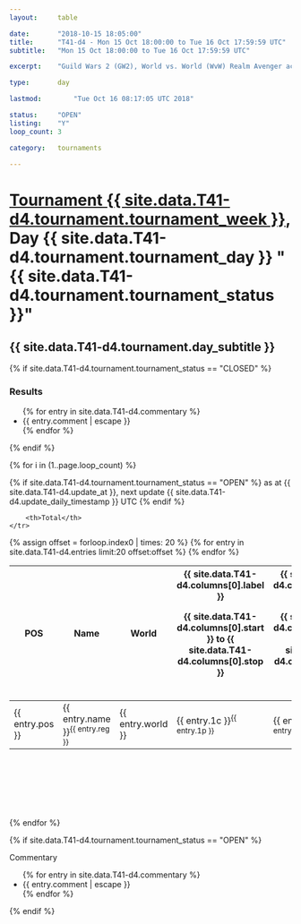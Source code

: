 ```yaml
---
layout: 	table

date: 		"2018-10-15 18:05:00"
title: 		"T41-d4 - Mon 15 Oct 18:00:00 to Tue 16 Oct 17:59:59 UTC"
subtitle: 	"Mon 15 Oct 18:00:00 to Tue 16 Oct 17:59:59 UTC"

excerpt:    "Guild Wars 2 (GW2), World vs. World (WvW) Realm Avenger achivement Tournament. \"Every Kill Counts\""

type:       day

lastmod: 		"Tue Oct 16 08:17:05 UTC 2018"

status:     "OPEN"
listing:    "Y"
loop_count: 3

category: 	tournaments

---
```

<div class="table_header">
    <h1><a href="{{ site.data.T41-d4.tournament.week_url }}">Tournament {{ site.data.T41-d4.tournament.tournament_week }}</a>, Day {{ site.data.T41-d4.tournament.tournament_day }} "{{ site.data.T41-d4.tournament.tournament_status }}"</h1>
    <h2>{{ site.data.T41-d4.tournament.day_subtitle }}</h2> 
</div>

{% if site.data.T41-d4.tournament.tournament_status == "CLOSED" %} 
<div class="commentary">
  <h3>Results</h3>
  <ul>
    {% for entry in site.data.T41-d4.commentary %}
    <li class="commentary_list">{{ entry.comment | escape }}</li>
    {% endfor %}
  </ul>
</div>
{% endif %}


{% for i in (1..page.loop_count) %}

{% if site.data.T41-d4.tournament.tournament_status == "OPEN" %} 
<span class="table_nextupdate">as at {{ site.data.T41-d4.update_at }}, next update {{ site.data.T41-d4.update_daily_timestamp }} UTC</span> 
{% endif %}

<table class="day_table">
  <colgroup>
    <col style="width:18px">
    <col style="width:55px">
    <col style="width:55px">
    <col style="width:12px">
    <col style="width:12px">
    <col style="width:12px">
    <col style="width:12px">
    <col style="width:12px">
    <col style="width:12px">
    <col style="width:12px">
    <col style="width:12px">
    <col style="width:12px">
    <col style="width:12px">
    <col style="width:12px">
    <col style="width:12px">
    <col style="width:12px">
    <col style="width:12px">
    <col style="width:12px">
    <col style="width:12px">
    <col style="width:12px">
    <col style="width:12px">
    <col style="width:12px">
    <col style="width:12px">
    <col style="width:12px">
    <col style="width:12px">
    <col style="width:12px">
    <col style="width:12px">
    <col style="width:18px">
  </colgroup>  
  <thead>
    <tr>
        <th>POS</th>
        <th class="AlignLeft">Name</th>
        <th class="AlignLeft">World</th>

<th><div class="label">{{ site.data.T41-d4.columns[0].label }}<p class="onhover">{{ site.data.T41-d4.columns[0].start }} to {{ site.data.T41-d4.columns[0].stop }}</p></div>​</th>
<th><div class="label">{{ site.data.T41-d4.columns[1].label }}<p class="onhover">{{ site.data.T41-d4.columns[1].start }} to {{ site.data.T41-d4.columns[1].stop }}</p></div>​</th>
<th><div class="label">{{ site.data.T41-d4.columns[2].label }}<p class="onhover">{{ site.data.T41-d4.columns[2].start }} to {{ site.data.T41-d4.columns[2].stop }}</p></div>​</th>
<th><div class="label">{{ site.data.T41-d4.columns[3].label }}<p class="onhover">{{ site.data.T41-d4.columns[3].start }} to {{ site.data.T41-d4.columns[3].stop }}</p></div>​</th>
<th><div class="label">{{ site.data.T41-d4.columns[4].label }}<p class="onhover">{{ site.data.T41-d4.columns[4].start }} to {{ site.data.T41-d4.columns[4].stop }}</p></div>​</th>
<th><div class="label">{{ site.data.T41-d4.columns[5].label }}<p class="onhover">{{ site.data.T41-d4.columns[5].start }} to {{ site.data.T41-d4.columns[5].stop }}</p></div>​</th>
<th><div class="label">{{ site.data.T41-d4.columns[6].label }}<p class="onhover">{{ site.data.T41-d4.columns[6].start }} to {{ site.data.T41-d4.columns[6].stop }}</p></div>​</th>
<th><div class="label">{{ site.data.T41-d4.columns[7].label }}<p class="onhover">{{ site.data.T41-d4.columns[7].start }} to {{ site.data.T41-d4.columns[7].stop }}</p></div>​</th>
<th><div class="label">{{ site.data.T41-d4.columns[8].label }}<p class="onhover">{{ site.data.T41-d4.columns[8].start }} to {{ site.data.T41-d4.columns[8].stop }}</p></div>​</th>
<th><div class="label">{{ site.data.T41-d4.columns[9].label }}<p class="onhover">{{ site.data.T41-d4.columns[9].start }} to {{ site.data.T41-d4.columns[9].stop }}</p></div>​</th>
<th><div class="label">{{ site.data.T41-d4.columns[10].label }}<p class="onhover">{{ site.data.T41-d4.columns[10].start }} to {{ site.data.T41-d4.columns[10].stop }}</p></div>​</th>

<th><div class="label">{{ site.data.T41-d4.columns[11].label }}<p class="onhover">{{ site.data.T41-d4.columns[11].start }} to {{ site.data.T41-d4.columns[11].stop }}</p></div>​</th>
<th><div class="label">{{ site.data.T41-d4.columns[12].label }}<p class="onhover">{{ site.data.T41-d4.columns[12].start }} to {{ site.data.T41-d4.columns[12].stop }}</p></div>​</th>
<th><div class="label">{{ site.data.T41-d4.columns[13].label }}<p class="onhover">{{ site.data.T41-d4.columns[13].start }} to {{ site.data.T41-d4.columns[13].stop }}</p></div>​</th>
<th><div class="label">{{ site.data.T41-d4.columns[14].label }}<p class="onhover">{{ site.data.T41-d4.columns[14].start }} to {{ site.data.T41-d4.columns[14].stop }}</p></div>​</th>
<th><div class="label">{{ site.data.T41-d4.columns[15].label }}<p class="onhover">{{ site.data.T41-d4.columns[15].start }} to {{ site.data.T41-d4.columns[15].stop }}</p></div>​</th>
<th><div class="label">{{ site.data.T41-d4.columns[16].label }}<p class="onhover">{{ site.data.T41-d4.columns[16].start }} to {{ site.data.T41-d4.columns[16].stop }}</p></div>​</th>
<th><div class="label">{{ site.data.T41-d4.columns[17].label }}<p class="onhover">{{ site.data.T41-d4.columns[17].start }} to {{ site.data.T41-d4.columns[17].stop }}</p></div>​</th>
<th><div class="label">{{ site.data.T41-d4.columns[18].label }}<p class="onhover">{{ site.data.T41-d4.columns[18].start }} to {{ site.data.T41-d4.columns[18].stop }}</p></div>​</th>
<th><div class="label">{{ site.data.T41-d4.columns[19].label }}<p class="onhover">{{ site.data.T41-d4.columns[19].start }} to {{ site.data.T41-d4.columns[19].stop }}</p></div>​</th>
<th><div class="label">{{ site.data.T41-d4.columns[20].label }}<p class="onhover">{{ site.data.T41-d4.columns[20].start }} to {{ site.data.T41-d4.columns[20].stop }}</p></div>​</th>

<th><div class="label">{{ site.data.T41-d4.columns[21].label }}<p class="onhover">{{ site.data.T41-d4.columns[21].start }} to {{ site.data.T41-d4.columns[21].stop }}</p></div>​</th>
<th><div class="label">{{ site.data.T41-d4.columns[22].label }}<p class="onhover">{{ site.data.T41-d4.columns[22].start }} to {{ site.data.T41-d4.columns[22].stop }}</p></div>​</th>
<th><div class="label">{{ site.data.T41-d4.columns[23].label }}<p class="onhover">{{ site.data.T41-d4.columns[23].start }} to {{ site.data.T41-d4.columns[23].stop }}</p></div>​</th>

        <th>Total</th>
    </tr>
  </thead>
  {% assign offset = forloop.index0 | times: 20 %}
<tbody>
{% for entry in site.data.T41-d4.entries limit:20 offset:offset %}
  <tr>
    <td class="pl{{ entry.pos }}">{{ entry.pos }}</td>
    <td class="AlignLeft">{{ entry.name }}<sup>{{ entry.reg }}</sup></td>
    <td class="AlignLeft">{{ entry.world }}</td>
    <td class="pl{{ entry.1p }}">{{ entry.1c }}<sup>{{ entry.1p }}</sup></td>
    <td class="pl{{ entry.2p }}">{{ entry.2c }}<sup>{{ entry.2p }}</sup></td>
    <td class="pl{{ entry.3p }}">{{ entry.3c }}<sup>{{ entry.3p }}</sup></td>
    <td class="pl{{ entry.4p }}">{{ entry.4c }}<sup>{{ entry.4p }}</sup></td>
    <td class="pl{{ entry.5p }}">{{ entry.5c }}<sup>{{ entry.5p }}</sup></td>
    <td class="pl{{ entry.6p }}">{{ entry.6c }}<sup>{{ entry.6p }}</sup></td>
    <td class="pl{{ entry.7p }}">{{ entry.7c }}<sup>{{ entry.7p }}</sup></td>
    <td class="pl{{ entry.8p }}">{{ entry.8c }}<sup>{{ entry.8p }}</sup></td>
    <td class="pl{{ entry.9p }}">{{ entry.9c }}<sup>{{ entry.9p }}</sup></td>
    <td class="pl{{ entry.10p }}">{{ entry.10c }}<sup>{{ entry.10p }}</sup></td>
    <td class="pl{{ entry.11p }}">{{ entry.11c }}<sup>{{ entry.11p }}</sup></td>
    <td class="pl{{ entry.12p }}">{{ entry.12c }}<sup>{{ entry.12p }}</sup></td>
    <td class="pl{{ entry.13p }}">{{ entry.13c }}<sup>{{ entry.13p }}</sup></td>
    <td class="pl{{ entry.14p }}">{{ entry.14c }}<sup>{{ entry.14p }}</sup></td>
    <td class="pl{{ entry.15p }}">{{ entry.15c }}<sup>{{ entry.15p }}</sup></td>
    <td class="pl{{ entry.16p }}">{{ entry.16c }}<sup>{{ entry.16p }}</sup></td>
    <td class="pl{{ entry.17p }}">{{ entry.17c }}<sup>{{ entry.17p }}</sup></td>
    <td class="pl{{ entry.18p }}">{{ entry.18c }}<sup>{{ entry.18p }}</sup></td>
    <td class="pl{{ entry.19p }}">{{ entry.19c }}<sup>{{ entry.19p }}</sup></td>
    <td class="pl{{ entry.20p }}">{{ entry.20c }}<sup>{{ entry.20p }}</sup></td>
    <td class="pl{{ entry.21p }}">{{ entry.21c }}<sup>{{ entry.21p }}</sup></td>
    <td class="pl{{ entry.22p }}">{{ entry.22c }}<sup>{{ entry.22p }}</sup></td>
    <td class="pl{{ entry.23p }}">{{ entry.23c }}<sup>{{ entry.23p }}</sup></td>
    <td class="pl{{ entry.24p }}">{{ entry.24c }}<sup>{{ entry.24p }}</sup></td>
    <td>{{ entry.total }}</td>
  </tr>
{% endfor %}  
</tbody>
</table>
<div class="leaderboard">
  <script async src="//pagead2.googlesyndication.com/pagead/js/adsbygoogle.js"></script>
  <!-- 728x90 -->
  <ins class="adsbygoogle"
       style="display:inline-block;width:728px;height:90px"
       data-ad-client="ca-pub-3274917281288240"
       data-ad-slot="3870538733"></ins>
  <script>
  (adsbygoogle = window.adsbygoogle || []).push({});
  </script>    
</div>
<br />
{% endfor %}

{% if site.data.T41-d4.tournament.tournament_status == "OPEN" %} 
<div class="commentary">
  <span class="commentary_title">Commentary</span>
  <ul>
    {% for entry in site.data.T41-d4.commentary %}
    <li class="commentary_list">{{ entry.comment | escape }}</li>
    {% endfor %}
  </ul>
</div>
{% endif %}


